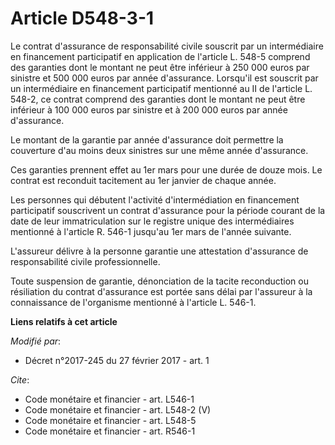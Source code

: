 # Article D548-3-1

Le contrat d'assurance de responsabilité civile souscrit par un intermédiaire en financement participatif en application de
l'article L. 548-5 comprend des garanties dont le montant ne peut être inférieur à 250 000 euros par sinistre et 500 000
euros par année d'assurance. Lorsqu'il est souscrit par un intermédiaire en financement participatif mentionné au II de
l'article L. 548-2, ce contrat comprend des garanties dont le montant ne peut être inférieur à 100 000 euros par sinistre et
à 200 000 euros par année d'assurance. 

Le montant de la garantie par année d'assurance doit permettre la couverture d'au moins deux sinistres sur une même année
d'assurance. 

Ces garanties prennent effet au 1er mars pour une durée de douze mois. Le contrat est reconduit tacitement au 1er janvier de
chaque année. 

Les personnes qui débutent l'activité d'intermédiation en financement participatif souscrivent un contrat d'assurance pour la
période courant de la date de leur immatriculation sur le registre unique des intermédiaires mentionné à l'article R. 546-1
jusqu'au 1er mars de l'année suivante. 

L'assureur délivre à la personne garantie une attestation d'assurance de responsabilité civile professionnelle. 

Toute suspension de garantie, dénonciation de la tacite reconduction ou résiliation du contrat d'assurance est portée sans
délai par l'assureur à la connaissance de l'organisme mentionné à l'article L. 546-1.

**Liens relatifs à cet article**

_Modifié par_:

  - Décret n°2017-245 du 27 février 2017 - art. 1

_Cite_:

  - Code monétaire et financier - art. L546-1
  - Code monétaire et financier - art. L548-2 (V)
  - Code monétaire et financier - art. L548-5
  - Code monétaire et financier - art. R546-1
